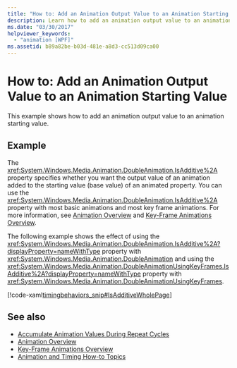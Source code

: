 ```yaml
---
title: "How to: Add an Animation Output Value to an Animation Starting Value"
description: Learn how to add an animation output value to an animation starting value using the IsAdditive property.
ms.date: "03/30/2017"
helpviewer_keywords: 
  - "animation [WPF]"
ms.assetid: b89a82be-b03d-481e-a8d3-cc513d09ca00
---
```

# How to: Add an Animation Output Value to an Animation Starting Value

This example shows how to add an animation output value to an animation starting value.  
  
## Example  

 The <xref:System.Windows.Media.Animation.DoubleAnimation.IsAdditive%2A> property specifies whether you want the output value of an animation added to the starting value (base value) of an animated property. You can use the <xref:System.Windows.Media.Animation.DoubleAnimation.IsAdditive%2A> property with most basic animations and most key frame animations. For more information, see [Animation Overview](animation-overview.md) and [Key-Frame Animations Overview](key-frame-animations-overview.md).  
  
 The following example shows the effect of using the <xref:System.Windows.Media.Animation.DoubleAnimation.IsAdditive%2A?displayProperty=nameWithType> property with <xref:System.Windows.Media.Animation.DoubleAnimation> and using the <xref:System.Windows.Media.Animation.DoubleAnimationUsingKeyFrames.IsAdditive%2A?displayProperty=nameWithType> property with <xref:System.Windows.Media.Animation.DoubleAnimationUsingKeyFrames>.  
  
 [!code-xaml[timingbehaviors_snip#IsAdditiveWholePage](~/samples/snippets/csharp/VS_Snippets_Wpf/timingbehaviors_snip/CSharp/IsAdditiveExample.xaml#isadditivewholepage)]  
  
## See also

- [Accumulate Animation Values During Repeat Cycles](how-to-accumulate-animation-values-during-repeat-cycles.md)
- [Animation Overview](animation-overview.md)
- [Key-Frame Animations Overview](key-frame-animations-overview.md)
- [Animation and Timing How-to Topics](animation-and-timing-how-to-topics.md)

